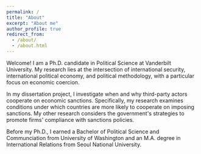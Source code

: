 ```yaml
---
permalink: /
title: "About"
excerpt: "About me"
author_profile: true
redirect_from: 
  - /about/
  - /about.html
---
```


Welcome! I am a Ph.D. candidate in Political Science at Vanderbilt University. My research lies at the intersection of international security, international political economy, and political methodology, with a particular focus on economic coercion.


In my dissertation project, I investigate when and why third-party actors cooperate on economic sanctions. Specifically, my research examines conditions under which countries are more likely to cooperate on imposing sanctions. My other research considers the government's strategies to promote firms' compliance with sanctions policies.


Before my Ph.D., I earned a Bachelor of Political Science and Communciation from University of Washington and an M.A. degree in International Relations from Seoul National University.

